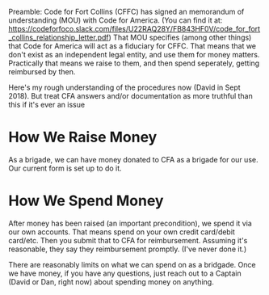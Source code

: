 Preamble: Code for Fort Collins (CFFC) has signed an memorandum of understanding (MOU) with Code for America. 
(You can find it at: https://codeforfoco.slack.com/files/U22RAQ28Y/FB843HF0V/code_for_fort_collins_relationship_letter.pdf) 
That MOU specifies (among other things) that Code for America will act as a fiduciary for CFFC.
That means that we don't exist as an independent legal entity, and use them for money matters.
Practically that means we raise to them, and then spend seperately, getting reimbursed by then. 

Here's my rough understanding of the procedures now (David in Sept 2018). 
But treat CFA answers and/or documentation as more truthful than this if it's ever an issue

# How We Raise Money

As a brigade, we can have money donated to CFA as a brigade for our use. Our current form is set up to do it.

# How We Spend Money

After money has been raised (an important precondition), we spend it via our own accounts. 
That means spend on your own credit card/debit card/etc.
Then you submit that to CFA for reimbursement.
Assuming it's reasonable, they say they reimbursement promptly. (I've never done it.)

There are reasonably limits on what we can spend on as a bridgade. 
Once we have money, if you have any questions, just reach out to a Captain (David or Dan, right now) about spending money on anything.
